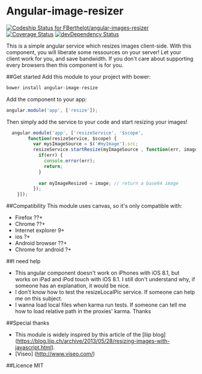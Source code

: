 Angular-image-resizer
=====================
[ ![Codeship Status for FBerthelot/angular-images-resizer](https://www.codeship.io/projects/3846cd60-4732-0132-6b8e-12291817bdc0/status)](https://www.codeship.io/projects/45512)
[![Coverage Status](https://img.shields.io/coveralls/FBerthelot/angular-images-resizer.svg)](https://coveralls.io/r/FBerthelot/angular-images-resizer)
[![devDependency Status](https://david-dm.org/FBerthelot/angular-images-resizer/dev-status.svg)](https://david-dm.org/FBerthelot/angular-images-resizer#info=devDependencies)

This is a simple angular service which resizes images client-side. With this component, you will liberate some ressources on your server! Let your client work for you, and save bandwidth. If you don't care about supporting every browsers then this component is for you.

##Get started
Add this module to your project with bower:
```javascript 
bower install angular-image-resize
```

Add the component to your app:
```javascript
angular.module('app', ['resize']); 
```

Then simply add the service to your code and start resizing your images!
```javascript 
  angular.module('app', ['resizeService', '$scope',
        function(resizeService, $scope) {
          var mysImageSource = $('#myImage').src;
          resizeService.startResize(myImageSource , function(err, image){
            if(err) {
              console.error(err);
              return;
            }
            
            var myImageResized = image; // return a base64 image
          });
    }]);
```

##Compatibility
This module uses canvas, so it's only compatible with:
* Firefox ??+
* Chrome ??+
* Internet explorer 9+
* ios ?+
* Android browser ??+
* Chrome for android ?+

##I need help
* This angular component doesn't work on iPhones with iOS 8.1, but works on iPad and iPod touch with iOS 8.1. I still don't understand why, if someone has an explanation, it would be nice.
* I don't know how to test the resizeLocalPic service. If someone can help me on this subject.
* I wanna load local files when karma run tests. If someone can tell me how to load relative path in the proxies' karma.
Thanks

##Special thanks
* This module is widely inspired by this article of the [liip blog] (https://blog.liip.ch/archive/2013/05/28/resizing-images-with-javascript.html).
* [Viseo] (http://www.viseo.com/)

##Licence
MIT
